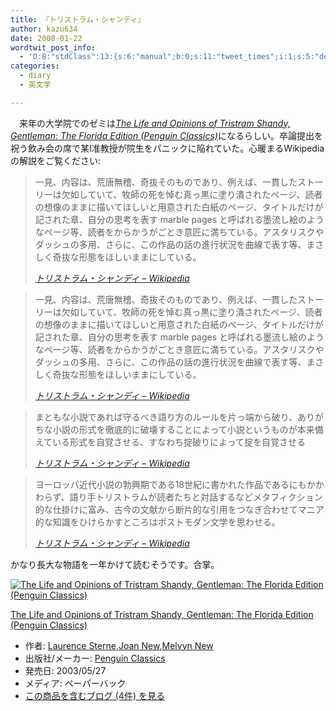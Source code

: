 ```yaml
---
title: 『トリストラム・シャンディ』
author: kazu634
date: 2008-01-22
wordtwit_post_info:
  - 'O:8:"stdClass":13:{s:6:"manual";b:0;s:11:"tweet_times";i:1;s:5:"delay";i:0;s:7:"enabled";i:1;s:10:"separation";s:2:"60";s:7:"version";s:3:"3.7";s:14:"tweet_template";b:0;s:6:"status";i:2;s:6:"result";a:0:{}s:13:"tweet_counter";i:2;s:13:"tweet_log_ids";a:1:{i:0;i:3641;}s:9:"hash_tags";a:0:{}s:8:"accounts";a:1:{i:0;s:7:"kazu634";}}'
categories:
  - diary
  - 英文学

---
```

<div class="section">
<p>
    　来年の大学院でのゼミは<i><a href="http://d.hatena.ne.jp/asin/0141439777" onclick="__gaTracker('send', 'event', 'outbound-article', 'http://d.hatena.ne.jp/asin/0141439777', 'The Life and Opinions of Tristram Shandy, Gentleman: The Florida Edition (Penguin Classics)');">The Life and Opinions of Tristram Shandy, Gentleman: The Florida Edition (Penguin Classics)</a></i>になるらしい。卒論提出を祝う飲み会の席で某I准教授が院生をパニックに陥れていた。心暖まるWikipediaの解説をご覧ください:
</p>
  
<blockquote title="トリストラム・シャンディ - Wikipedia" cite="http://ja.wikipedia.org/wiki/%E3%83%88%E3%83%AA%E3%82%B9%E3%83%88%E3%83%A9%E3%83%A0%E3%83%BB%E3%82%B7%E3%83%A3%E3%83%B3%E3%83%87%E3%82%A3">
<p>
      一見、内容は、荒唐無稽、奇抜そのものであり、例えば、一貫したストーリーは欠如していて、牧師の死を悼む真っ黒に塗り潰されたページ、読者の想像のままに描いてほしいと用意された白紙のページ、タイトルだけが記された章、自分の思考を表す marble pages と呼ばれる墨流し絵のようなページ等、読者をからかうがごとき意匠に満ちている。アスタリスクやダッシュの多用、さらに、この作品の話の進行状況を曲線で表す等、まさしく奇抜な形態をほしいままにしている。
</p>
    
<p>
<cite><a href="http://ja.wikipedia.org/wiki/%E3%83%88%E3%83%AA%E3%82%B9%E3%83%88%E3%83%A9%E3%83%A0%E3%83%BB%E3%82%B7%E3%83%A3%E3%83%B3%E3%83%87%E3%82%A3" onclick="__gaTracker('send', 'event', 'outbound-article', 'http://ja.wikipedia.org/wiki/%E3%83%88%E3%83%AA%E3%82%B9%E3%83%88%E3%83%A9%E3%83%A0%E3%83%BB%E3%82%B7%E3%83%A3%E3%83%B3%E3%83%87%E3%82%A3', 'トリストラム・シャンディ &#8211; Wikipedia');" target="_blank">トリストラム・シャンディ &#8211; Wikipedia</a></cite>
</p>
</blockquote>
  
<blockquote title="トリストラム・シャンディ - Wikipedia" cite="http://ja.wikipedia.org/wiki/%E3%83%88%E3%83%AA%E3%82%B9%E3%83%88%E3%83%A9%E3%83%A0%E3%83%BB%E3%82%B7%E3%83%A3%E3%83%B3%E3%83%87%E3%82%A3">
<p>
      一見、内容は、荒唐無稽、奇抜そのものであり、例えば、一貫したストーリーは欠如していて、牧師の死を悼む真っ黒に塗り潰されたページ、読者の想像のままに描いてほしいと用意された白紙のページ、タイトルだけが記された章、自分の思考を表す marble pages と呼ばれる墨流し絵のようなページ等、読者をからかうがごとき意匠に満ちている。アスタリスクやダッシュの多用、さらに、この作品の話の進行状況を曲線で表す等、まさしく奇抜な形態をほしいままにしている。
</p>
    
<p>
<cite><a href="http://ja.wikipedia.org/wiki/%E3%83%88%E3%83%AA%E3%82%B9%E3%83%88%E3%83%A9%E3%83%A0%E3%83%BB%E3%82%B7%E3%83%A3%E3%83%B3%E3%83%87%E3%82%A3" onclick="__gaTracker('send', 'event', 'outbound-article', 'http://ja.wikipedia.org/wiki/%E3%83%88%E3%83%AA%E3%82%B9%E3%83%88%E3%83%A9%E3%83%A0%E3%83%BB%E3%82%B7%E3%83%A3%E3%83%B3%E3%83%87%E3%82%A3', 'トリストラム・シャンディ &#8211; Wikipedia');" target="_blank">トリストラム・シャンディ &#8211; Wikipedia</a></cite>
</p>
</blockquote>
  
<blockquote title="トリストラム・シャンディ - Wikipedia" cite="http://ja.wikipedia.org/wiki/%E3%83%88%E3%83%AA%E3%82%B9%E3%83%88%E3%83%A9%E3%83%A0%E3%83%BB%E3%82%B7%E3%83%A3%E3%83%B3%E3%83%87%E3%82%A3">
<p>
      まともな小説であれば守るべき語り方のルールを片っ端から破り、ありがちな小説の形式を徹底的に破壊することによって小説というものが本来備えている形式を自覚させる、すなわち掟破りによって掟を自覚させる
</p>
    
<p>
<cite><a href="http://ja.wikipedia.org/wiki/%E3%83%88%E3%83%AA%E3%82%B9%E3%83%88%E3%83%A9%E3%83%A0%E3%83%BB%E3%82%B7%E3%83%A3%E3%83%B3%E3%83%87%E3%82%A3" onclick="__gaTracker('send', 'event', 'outbound-article', 'http://ja.wikipedia.org/wiki/%E3%83%88%E3%83%AA%E3%82%B9%E3%83%88%E3%83%A9%E3%83%A0%E3%83%BB%E3%82%B7%E3%83%A3%E3%83%B3%E3%83%87%E3%82%A3', 'トリストラム・シャンディ &#8211; Wikipedia');" target="_blank">トリストラム・シャンディ &#8211; Wikipedia</a></cite>
</p>
</blockquote>
  
<blockquote title="トリストラム・シャンディ - Wikipedia" cite="http://ja.wikipedia.org/wiki/%E3%83%88%E3%83%AA%E3%82%B9%E3%83%88%E3%83%A9%E3%83%A0%E3%83%BB%E3%82%B7%E3%83%A3%E3%83%B3%E3%83%87%E3%82%A3">
<p>
      ヨーロッパ近代小説の勃興期である18世紀に書かれた作品であるにもかかわらず、語り手トリストラムが読者たちと対話するなどメタフィクション的な仕掛けに富み、古今の文献から断片的な引用をつなぎ合わせてマニア的な知識をひけらかすところはポストモダン文学を思わせる。
</p>
    
<p>
<cite><a href="http://ja.wikipedia.org/wiki/%E3%83%88%E3%83%AA%E3%82%B9%E3%83%88%E3%83%A9%E3%83%A0%E3%83%BB%E3%82%B7%E3%83%A3%E3%83%B3%E3%83%87%E3%82%A3" onclick="__gaTracker('send', 'event', 'outbound-article', 'http://ja.wikipedia.org/wiki/%E3%83%88%E3%83%AA%E3%82%B9%E3%83%88%E3%83%A9%E3%83%A0%E3%83%BB%E3%82%B7%E3%83%A3%E3%83%B3%E3%83%87%E3%82%A3', 'トリストラム・シャンディ &#8211; Wikipedia');" target="_blank">トリストラム・シャンディ &#8211; Wikipedia</a></cite>
</p>
</blockquote>
  
<p>
    かなり長大な物語を一年かけて読むそうです。合掌。
</p>
  
<div class="hatena-asin-detail">
<a href="http://www.amazon.co.jp/dp/0141439777/?tag=hatena_st1-22&ascsubtag=d-7ibv" onclick="__gaTracker('send', 'event', 'outbound-article', 'http://www.amazon.co.jp/dp/0141439777/?tag=hatena_st1-22&ascsubtag=d-7ibv', '');"><img src="https://images-na.ssl-images-amazon.com/images/I/51Ho5WjTUGL._SL160_.jpg" class="hatena-asin-detail-image" alt="The Life and Opinions of Tristram Shandy, Gentleman: The Florida Edition (Penguin Classics)" title="The Life and Opinions of Tristram Shandy, Gentleman: The Florida Edition (Penguin Classics)" /></a></p> 
    
<div class="hatena-asin-detail-info">
<p class="hatena-asin-detail-title">
<a href="http://www.amazon.co.jp/dp/0141439777/?tag=hatena_st1-22&ascsubtag=d-7ibv" onclick="__gaTracker('send', 'event', 'outbound-article', 'http://www.amazon.co.jp/dp/0141439777/?tag=hatena_st1-22&ascsubtag=d-7ibv', 'The Life and Opinions of Tristram Shandy, Gentleman: The Florida Edition (Penguin Classics)');">The Life and Opinions of Tristram Shandy, Gentleman: The Florida Edition (Penguin Classics)</a>
</p>
      
<ul>
<li>
<span class="hatena-asin-detail-label">作者:</span> <a href="http://d.hatena.ne.jp/keyword/Laurence%20Sterne" onclick="__gaTracker('send', 'event', 'outbound-article', 'http://d.hatena.ne.jp/keyword/Laurence%20Sterne', 'Laurence Sterne');" class="keyword">Laurence Sterne</a>,<a href="http://d.hatena.ne.jp/keyword/Joan%20New" onclick="__gaTracker('send', 'event', 'outbound-article', 'http://d.hatena.ne.jp/keyword/Joan%20New', 'Joan New');" class="keyword">Joan New</a>,<a href="http://d.hatena.ne.jp/keyword/Melvyn%20New" onclick="__gaTracker('send', 'event', 'outbound-article', 'http://d.hatena.ne.jp/keyword/Melvyn%20New', 'Melvyn New');" class="keyword">Melvyn New</a>
</li>
<li>
<span class="hatena-asin-detail-label">出版社/メーカー:</span> <a href="http://d.hatena.ne.jp/keyword/Penguin%20Classics" onclick="__gaTracker('send', 'event', 'outbound-article', 'http://d.hatena.ne.jp/keyword/Penguin%20Classics', 'Penguin Classics');" class="keyword">Penguin Classics</a>
</li>
<li>
<span class="hatena-asin-detail-label">発売日:</span> 2003/05/27
</li>
<li>
<span class="hatena-asin-detail-label">メディア:</span> ペーパーバック
</li>
<li>
<a href="http://d.hatena.ne.jp/asin/0141439777" onclick="__gaTracker('send', 'event', 'outbound-article', 'http://d.hatena.ne.jp/asin/0141439777', 'この商品を含むブログ (4件) を見る');" target="_blank">この商品を含むブログ (4件) を見る</a>
</li>
</ul>
</div>
    
<div class="hatena-asin-detail-foot">
</div>
</div>
</div>
